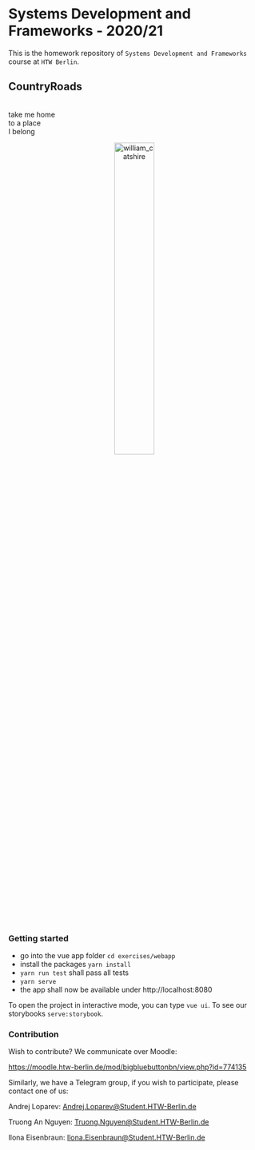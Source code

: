 
# Systems Development and Frameworks - 2020/21

This is the homework repository of `Systems Development and Frameworks` course at `HTW Berlin`.

## CountryRoads
<p>
<br>
take me home
<br>
to a place
<br>
I belong
<br>
</p>
<p align="center">
  <img src="https://media1.tenor.com/images/cd82c6c47124c39429d06f50dbc2e7e1/tenor.gif?itemid=4573352" alt="william_catshire" width="40%">
<p>

### Getting started

- go into the vue app folder ```cd exercises/webapp```
- install the packages ```yarn install```
- ```yarn run test``` shall pass all tests
- ```yarn serve```
- the app shall now be available under http://localhost:8080

To open the project in interactive mode, you can type ```vue ui```. To see our storybooks ```serve:storybook```.

### Contribution

Wish to contribute?
We communicate over Moodle:

https://moodle.htw-berlin.de/mod/bigbluebuttonbn/view.php?id=774135

Similarly, we have a Telegram group, if you wish to participate, please contact one of us:

Andrej Loparev:
Andrej.Loparev@Student.HTW-Berlin.de

Truong An Nguyen:
Truong.Nguyen@Student.HTW-Berlin.de

Ilona Eisenbraun:
Ilona.Eisenbraun@Student.HTW-Berlin.de

